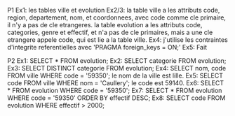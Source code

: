 P1
Ex1: les tables ville et evolution
Ex2/3: la table ville a les attributs code, region, departement, nom, et coordonnees, avec code comme cle primaire, il n'y a pas de cle etrangeres.
       la table evolution a les attributs code, categories, genre et effectif, et n'a pas de cle primaires, mais a une cle etrangere appele code, qui est lie a la table ville.
Ex4: j'utilise les contraintes d'integrite referentielles avec 'PRAGMA foreign_keys = ON;'
Ex5: Fait

P2
Ex1: SELECT * FROM evolution;
Ex2: SELECT categorie FROM evolution;
Ex3: SELECT DISTINCT categorie FROM evolution;
Ex4: SELECT nom, code FROM ville WHERE code = '59350'; le nom de la ville est lille.
Ex5: SELECT code FROM ville WHERE nom = 'Caullery'; le code est 59140.
Ex6: SELECT * FROM evolution WHERE code = '59350';
Ex7: SELECT * FROM evolution WHERE code = '59350' ORDER BY effectif DESC;
Ex8: SELECT code FROM evolution WHERE effectif > 2000;